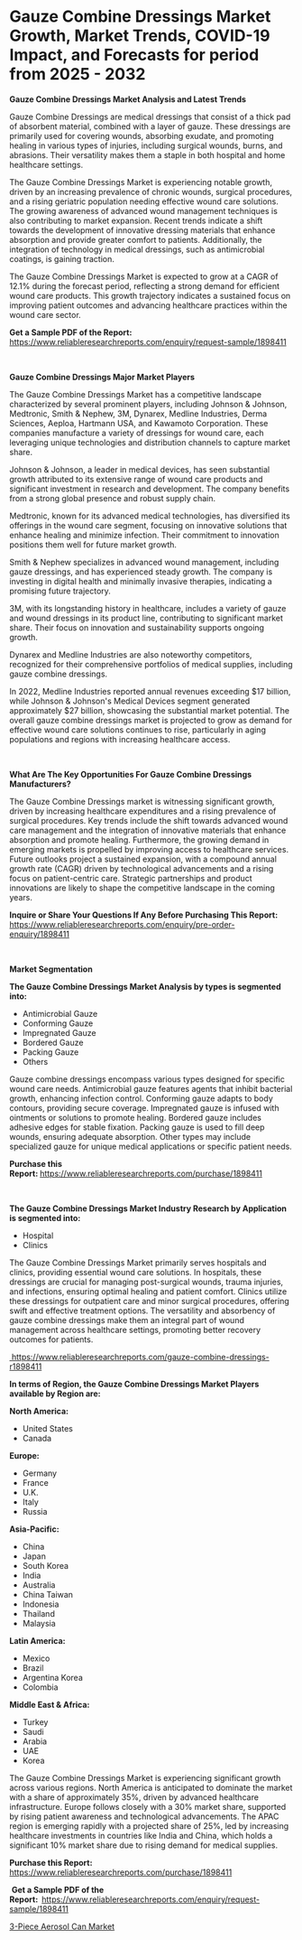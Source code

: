 <p><h1>Gauze Combine Dressings Market Growth, Market Trends, COVID-19 Impact, and Forecasts for period from 2025 - 2032</h1></p><p><strong>Gauze Combine Dressings Market Analysis and Latest Trends</strong></p>
<p><p>Gauze Combine Dressings are medical dressings that consist of a thick pad of absorbent material, combined with a layer of gauze. These dressings are primarily used for covering wounds, absorbing exudate, and promoting healing in various types of injuries, including surgical wounds, burns, and abrasions. Their versatility makes them a staple in both hospital and home healthcare settings.</p><p>The Gauze Combine Dressings Market is experiencing notable growth, driven by an increasing prevalence of chronic wounds, surgical procedures, and a rising geriatric population needing effective wound care solutions. The growing awareness of advanced wound management techniques is also contributing to market expansion. Recent trends indicate a shift towards the development of innovative dressing materials that enhance absorption and provide greater comfort to patients. Additionally, the integration of technology in medical dressings, such as antimicrobial coatings, is gaining traction.</p><p>The Gauze Combine Dressings Market is expected to grow at a CAGR of 12.1% during the forecast period, reflecting a strong demand for efficient wound care products. This growth trajectory indicates a sustained focus on improving patient outcomes and advancing healthcare practices within the wound care sector.</p></p>
<p><strong>Get a Sample PDF of the Report:&nbsp;</strong> <a href="https://www.reliableresearchreports.com/enquiry/request-sample/1898411?utm_campaign=3579&utm_medium=2&utm_source=Github&utm_content=ia&utm_term=03042025&utm_id=gauze-combine-dressings">https://www.reliableresearchreports.com/enquiry/request-sample/1898411</a></p>
<p>&nbsp;</p>
<p><strong>Gauze Combine Dressings Major Market Players</strong></p>
<p><p>The Gauze Combine Dressings Market has a competitive landscape characterized by several prominent players, including Johnson & Johnson, Medtronic, Smith & Nephew, 3M, Dynarex, Medline Industries, Derma Sciences, Aeploa, Hartmann USA, and Kawamoto Corporation. These companies manufacture a variety of dressings for wound care, each leveraging unique technologies and distribution channels to capture market share.</p><p>Johnson & Johnson, a leader in medical devices, has seen substantial growth attributed to its extensive range of wound care products and significant investment in research and development. The company benefits from a strong global presence and robust supply chain.</p><p>Medtronic, known for its advanced medical technologies, has diversified its offerings in the wound care segment, focusing on innovative solutions that enhance healing and minimize infection. Their commitment to innovation positions them well for future market growth.</p><p>Smith & Nephew specializes in advanced wound management, including gauze dressings, and has experienced steady growth. The company is investing in digital health and minimally invasive therapies, indicating a promising future trajectory.</p><p>3M, with its longstanding history in healthcare, includes a variety of gauze and wound dressings in its product line, contributing to significant market share. Their focus on innovation and sustainability supports ongoing growth.</p><p>Dynarex and Medline Industries are also noteworthy competitors, recognized for their comprehensive portfolios of medical supplies, including gauze combine dressings.</p><p>In 2022, Medline Industries reported annual revenues exceeding $17 billion, while Johnson & Johnson's Medical Devices segment generated approximately $27 billion, showcasing the substantial market potential. The overall gauze combine dressings market is projected to grow as demand for effective wound care solutions continues to rise, particularly in aging populations and regions with increasing healthcare access.</p></p>
<p>&nbsp;</p>
<p><strong>What Are The Key Opportunities For Gauze Combine Dressings Manufacturers?</strong></p>
<p><p>The Gauze Combine Dressings market is witnessing significant growth, driven by increasing healthcare expenditures and a rising prevalence of surgical procedures. Key trends include the shift towards advanced wound care management and the integration of innovative materials that enhance absorption and promote healing. Furthermore, the growing demand in emerging markets is propelled by improving access to healthcare services. Future outlooks project a sustained expansion, with a compound annual growth rate (CAGR) driven by technological advancements and a rising focus on patient-centric care. Strategic partnerships and product innovations are likely to shape the competitive landscape in the coming years.</p></p>
<p><strong>Inquire or Share Your Questions If Any Before Purchasing This Report:</strong> <a href="https://www.reliableresearchreports.com/enquiry/pre-order-enquiry/1898411?utm_campaign=3579&utm_medium=2&utm_source=Github&utm_content=ia&utm_term=03042025&utm_id=gauze-combine-dressings">https://www.reliableresearchreports.com/enquiry/pre-order-enquiry/1898411</a></p>
<p>&nbsp;</p>
<p><strong>Market Segmentation</strong></p>
<p><strong>The Gauze Combine Dressings Market Analysis by types is segmented into:</strong></p>
<p><ul><li>Antimicrobial Gauze</li><li>Conforming Gauze</li><li>Impregnated Gauze</li><li>Bordered Gauze</li><li>Packing Gauze</li><li>Others</li></ul></p>
<p><p>Gauze combine dressings encompass various types designed for specific wound care needs. Antimicrobial gauze features agents that inhibit bacterial growth, enhancing infection control. Conforming gauze adapts to body contours, providing secure coverage. Impregnated gauze is infused with ointments or solutions to promote healing. Bordered gauze includes adhesive edges for stable fixation. Packing gauze is used to fill deep wounds, ensuring adequate absorption. Other types may include specialized gauze for unique medical applications or specific patient needs.</p></p>
<p><strong>Purchase this Report:&nbsp;</strong><a href="https://www.reliableresearchreports.com/purchase/1898411?utm_campaign=3579&utm_medium=2&utm_source=Github&utm_content=ia&utm_term=03042025&utm_id=gauze-combine-dressings">https://www.reliableresearchreports.com/purchase/1898411</a></p>
<p>&nbsp;</p>
<p><strong>The Gauze Combine Dressings Market Industry Research by Application is segmented into:</strong></p>
<p><ul><li>Hospital</li><li>Clinics</li></ul></p>
<p><p>The Gauze Combine Dressings Market primarily serves hospitals and clinics, providing essential wound care solutions. In hospitals, these dressings are crucial for managing post-surgical wounds, trauma injuries, and infections, ensuring optimal healing and patient comfort. Clinics utilize these dressings for outpatient care and minor surgical procedures, offering swift and effective treatment options. The versatility and absorbency of gauze combine dressings make them an integral part of wound management across healthcare settings, promoting better recovery outcomes for patients.</p></p>
<p><a href="https://www.reliableresearchreports.com/gauze-combine-dressings-r1898411?utm_campaign=3579&utm_medium=2&utm_source=Github&utm_content=ia&utm_term=03042025&utm_id=gauze-combine-dressings">&nbsp;https://www.reliableresearchreports.com/gauze-combine-dressings-r1898411</a></p>
<p><strong>In terms of Region, the Gauze Combine Dressings Market Players available by Region are:</strong></p>
<p>
    <p> <strong> North America: </strong>
        <ul>
            <li>United States</li>
            <li>Canada</li>
        </ul>
        </p> 
    <p> <strong> Europe: </strong>
        <ul>
            <li>Germany</li>
            <li>France</li>
            <li>U.K.</li>
            <li>Italy</li>
            <li>Russia</li>
        </ul>
        </p> 
    <p> <strong> Asia-Pacific: </strong>
        <ul>
            <li>China</li>
            <li>Japan</li>
            <li>South Korea</li>
            <li>India</li>
            <li>Australia</li>
            <li>China Taiwan</li>
            <li>Indonesia</li>
            <li>Thailand</li>
            <li>Malaysia</li>
        </ul>
        </p> 
    <p> <strong> Latin America: </strong>
        <ul>
            <li>Mexico</li>
            <li>Brazil</li>
            <li>Argentina Korea</li>
            <li>Colombia</li>
        </ul>
        </p> 
    <p> <strong> Middle East & Africa: </strong>
        <ul>
            <li>Turkey</li>
            <li>Saudi</li>
            <li>Arabia</li>
            <li>UAE</li>
            <li>Korea</li>
        </ul>
    </p>
    </p>
<p><p>The Gauze Combine Dressings Market is experiencing significant growth across various regions. North America is anticipated to dominate the market with a share of approximately 35%, driven by advanced healthcare infrastructure. Europe follows closely with a 30% market share, supported by rising patient awareness and technological advancements. The APAC region is emerging rapidly with a projected share of 25%, led by increasing healthcare investments in countries like India and China, which holds a significant 10% market share due to rising demand for medical supplies.</p></p>
<p><strong>Purchase this Report: </strong><a href="https://www.reliableresearchreports.com/purchase/1898411?utm_campaign=3579&utm_medium=2&utm_source=Github&utm_content=ia&utm_term=03042025&utm_id=gauze-combine-dressings">https://www.reliableresearchreports.com/purchase/1898411</a></p>
<p>&nbsp;<strong>Get a Sample PDF of the Report:&nbsp;&nbsp;</strong><a href="https://www.reliableresearchreports.com/enquiry/request-sample/1898411?utm_campaign=3579&utm_medium=2&utm_source=Github&utm_content=ia&utm_term=03042025&utm_id=gauze-combine-dressings">https://www.reliableresearchreports.com/enquiry/request-sample/1898411</a></p>
<p><strong></strong></p>
<p><p><a href="https://github.com/lateshab69/Market-Research-Report-List-1/blob/main/3-piece-aerosol-can-market.md?utm_campaign=3579&utm_medium=2&utm_source=Github&utm_content=ia&utm_term=03042025&utm_id=gauze-combine-dressings">3-Piece Aerosol Can Market</a></p></p>